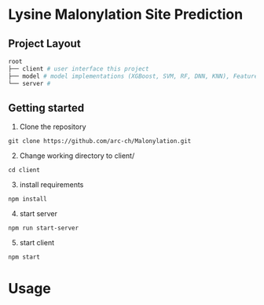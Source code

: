 # Lysine Malonylation Site Prediction

## Project Layout
```bash
root
├── client # user interface this project 
├── model # model implementations (XGBoost, SVM, RF, DNN, KNN), Feature extraction and datasets
└── server #
```

## Getting started
1. Clone the repository
```
git clone https://github.com/arc-ch/Malonylation.git
```
2. Change working directory to client/
```
cd client
```
3. install requirements
```
npm install
```
4. start server
```
npm run start-server
```
5. start client
```
npm start
```

# Usage

